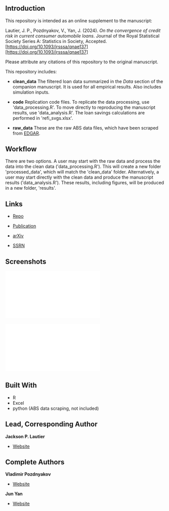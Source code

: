 <h1 align="center"><project-name></h1>

<p align="center"><project-description></p>

## Introduction

This repository is intended as an online supplement to the manuscript:

Lautier, J. P., Pozdnyakov, V., Yan, J. (2024). _On the convergence of credit risk in current consumer automobile loans_.  Journal of the Royal Statistical Society Series A: Statistics in Society, Accepted. [https://doi.org/10.1093/jrsssa/qnae137][https://doi.org/10.1093/jrsssa/qnae137]


Please attribute any citations of this repository to the original
manuscript.


This repository includes:

- **clean_data** The filtered loan data summarized in the _Data_ section of
the companion manuscript.  It is used for all empirical results. Also includes
simulation inputs.

- **code** Replication code files.  To replicate the data processing, use
'data_processing.R'.  To move directly to reproducing the manuscript results,
use 'data_analysis.R'.  The loan savings calculations are performed in
'refi_svgs.xlsx'. 

- **raw_data** These are the raw ABS data files, which have been scraped from
[EDGAR](https://www.sec.gov/edgar/search-and-access).

## Workflow

There are two options.  A user may start with the raw data and process the data
into the clean data ('data_processing.R').  This will create a new folder
'processed_data', which will match the 'clean_data' folder.
Alternatively, a user may start
directly with the clean data and produce the manuscript results ('data_analysis.R').
These results, including figures, will be produced in a new folder,
'results'.


## Links

- [Repo](https://github.com/jackson-lautier/credit-risk-convergence)

- [Publication](https://doi.org/10.1093/jrsssa/qnae137)

- [arXiv](https://arxiv.org/abs/2211.09176)

- [SSRN](https://papers.ssrn.com/sol3/papers.cfm?abstract_id=4278917)

## Screenshots

![Credit Risk Convergence](/illustrative_figures/crc_demo.pdf)

![Conditional Lender Profitability](/illustrative_figures/lender_profit.pdf)

## Built With

- R
- Excel
- python (ABS data scraping, not included)

## Lead, Corresponding Author

**Jackson P. Lautier**

- [Website](https://jacksonlautier.com/)

## Complete Authors

**Vladimir Pozdnyakov**

- [Website](https://vladimir-pozdnyakov.github.io/)

**Jun Yan**

- [Website](http://merlot.stat.uconn.edu/~jyan/)